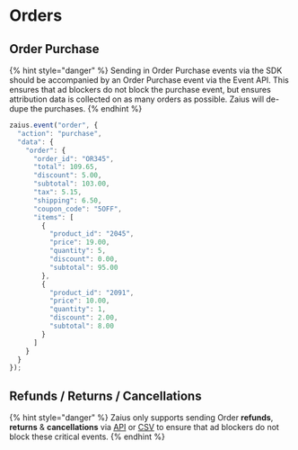 # Orders

## Order Purchase

{% hint style="danger" %}
Sending in Order Purchase events via the SDK should be accompanied by an Order Purchase event via the Event API. This ensures that ad blockers do not block the purchase event, but ensures attribution data is collected on as many orders as possible. Zaius will de-dupe the purchases.
{% endhint %}

```javascript
zaius.event("order", {
  "action": "purchase",
  "data": {
    "order": {
      "order_id": "OR345",
      "total": 109.65,
      "discount": 5.00,
      "subtotal": 103.00,
      "tax": 5.15,
      "shipping": 6.50,
      "coupon_code": "5OFF",
      "items": [
        {
          "product_id": "2045",
          "price": 19.00,
          "quantity": 5,
          "discount": 0.00,
          "subtotal": 95.00
        },
        {
          "product_id": "2091",
          "price": 10.00,
          "quantity": 1,
          "discount": 2.00,
          "subtotal": 8.00
        }
      ]
    }
  }
});
```

## Refunds / Returns / Cancellations

{% hint style="danger" %}
Zaius only supports sending Order **refunds**, **returns** & **cancellations** via [API](https://api.developer.zaius.com) or [CSV](https://developer.zaius.com/home/bulk-imports/csv-upload) to ensure that ad blockers do not block these critical events.
{% endhint %}

